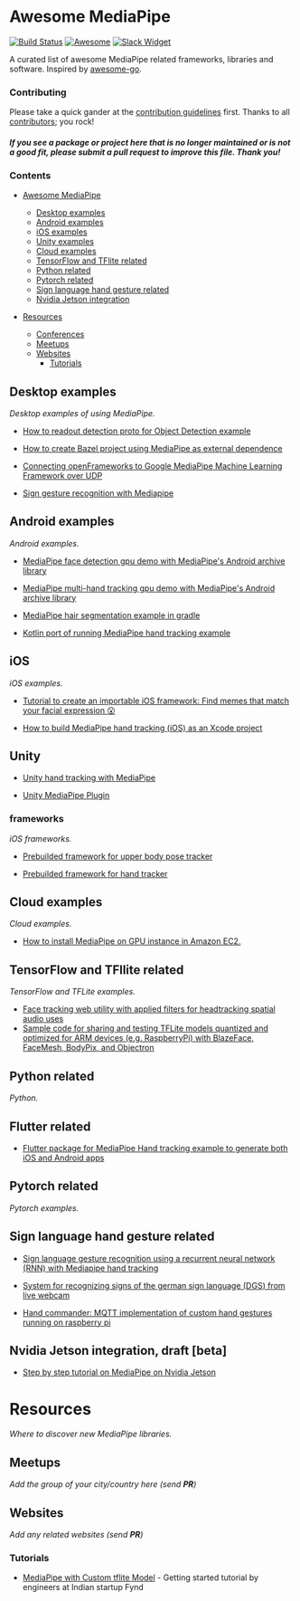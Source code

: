 # Awesome MediaPipe

[![Build Status](https://travis-ci.org/mgyong/awesome-mediapipe.svg?branch=master)](https://travis-ci.org/mgyong/awesome-mediapipe) [![Awesome](https://cdn.rawgit.com/sindresorhus/awesome/d7305f38d29fed78fa85652e3a63e154dd8e8829/media/badge.svg)](https://github.com/sindresorhus/awesome) [![Slack Widget](https://img.shields.io/badge/join-us%20on%20slack-gray.svg?longCache=true&logo=slack&colorB=red)](https://mediapipe.page.link/joinslack)

A curated list of awesome MediaPipe related frameworks, libraries and software. Inspired by [awesome-go](https://github.com/avelino/awesome-go).

### Contributing

Please take a quick gander at the [contribution guidelines](https://github.com/mgyong/awesome-mediapipe/blob/master/CONTRIBUTING.md) first. Thanks to all [contributors](https://github.com/mgyong/awesome-mediapipe/graphs/contributors); you rock!

#### *If you see a package or project here that is no longer maintained or is not a good fit, please submit a pull request to improve this file. Thank you!*

### Contents

- [Awesome MediaPipe](#awesome-mp)
    - [Desktop examples](#desktop-examples)
    - [Android examples](#android-examples)
    - [iOS examples](#ios-examples)
    - [Unity examples](#unity)
    - [Cloud examples](#cloud-examples)
    - [TensorFlow and TFlite related](#tensorflow-and-tflite-related)
    - [Python related](#python-related)
    - [Pytorch related](#pytorch-related)
    - [Sign language hand gesture related](#sign-language-hand-gesture-related)
    - [Nvidia Jetson integration](#nvidia-jetson-integration-draft-beta)

- [Resources](#resources)
    - [Conferences](#conferences)
    - [Meetups](#meetups)
    - [Websites](#websites)
        - [Tutorials](#tutorials)

## Desktop examples

*Desktop examples of using MediaPipe.*

* [How to readout detection proto for Object Detection example](https://github.com/mgyong/mediapipe-issue200)

* [How to create Bazel project using MediaPipe as external dependence](https://github.com/mgyong/mediapipe_addons)

* [Connecting openFrameworks to Google MediaPipe Machine Learning Framework over UDP](https://github.com/madelinegannon/example-mediapipe-udp)

* [Sign gesture recognition with Mediapipe](https://github.com/nodamu/sign-language-recogntion)

## Android examples

*Android examples.*

* [MediaPipe face detection gpu demo with MediaPipe's Android archive library](https://github.com/jiuqiant/mediapipe_face_detection_aar_example)

* [MediaPipe multi-hand tracking gpu demo with MediaPipe's Android archive library](https://github.com/jiuqiant/mediapipe_multi_hands_tracking_aar_example)

* [MediaPipe hair segmentation example in gradle](https://github.com/afsaredrisy/MediapipeSegmentationGradle)

* [Kotlin port of running MediaPipe hand tracking example](https://github.com/machidyo/MediaPipeHandTracking)

## iOS

*iOS examples.*

* [Tutorial to create an importable iOS framework: Find memes that match your facial expression 😮](https://medium.com/@powderapp/mediapipe-tutorial-find-memes-that-match-your-facial-expression-9bf598da98c0)

* [How to build MediaPipe hand tracking (iOS) as an Xcode project](https://qiita.com/ponte1010/items/ed10cb2b5dcf7579f9bc)

## Unity

* [Unity hand tracking with MediaPipe](https://github.com/TesseraktZero/UnityHandTrackingWithMediapipe)

* [Unity MediaPipe Plugin](https://github.com/homuler/MediapipeUnityPlugin)

### frameworks

*iOS frameworks.*

* [Prebuilded framework for upper body pose tracker](https://github.com/noppefoxwolf/UpperBodyPoseTracker)

* [Prebuilded framework for hand tracker](https://github.com/noppefoxwolf/HandTracker)

## Cloud examples

*Cloud examples.*

* [How to install MediaPipe on GPU instance in Amazon EC2.](https://dev.classmethod.jp/articles/mediapipe-install-on-aws-ec2-with-gpu-english/)


## TensorFlow and TFllite related

*TensorFlow and TFLite examples.*

* [Face tracking web utility with applied filters for headtracking spatial audio uses](https://github.com/Mach1Studios/m1-web-spatialaudioplayer)
* [Sample code for sharing and testing TFLite models quantized and optimized for ARM devices (e.g. RaspberryPi) with BlazeFace, FaceMesh, BodyPix, and Objectron](https://github.com/PINTO0309/PINTO_model_zoo)

## Python related

*Python.*

## Flutter related

* [Flutter package for MediaPipe Hand tracking example to generate both iOS and Android apps](https://github.com/zhouzaihang/flutter_hand_tracking_plugin)

## Pytorch related

*Pytorch examples.*

## Sign language hand gesture related

* [Sign language gesture recognition using a recurrent neural network (RNN) with Mediapipe hand tracking](https://github.com/rabBit64/Sign-language-recognition-with-RNN-and-Mediapipe)

* [System for recognizing signs of the german sign language (DGS) from live webcam](https://github.com/Tachionstrahl/SignLanguageRecognition)

* [Hand commander: MQTT implementation of custom hand gestures running on raspberry pi](https://www.deuxexsilicon.com/2020/03/16/1st-motivation-and-first-steps/)

## Nvidia Jetson integration, draft [beta]
*  [Step by step tutorial on MediaPipe on Nvidia Jetson](https://github.com/AndreV84/mediapipe)

# Resources

*Where to discover new MediaPipe libraries.*

## Meetups

*Add the group of your city/country here (send **PR**)*

## Websites

*Add any related websites (send **PR**)*

### Tutorials

* [MediaPipe with Custom tflite Model](https://blog.gofynd.com/mediapipe-with-custom-tflite-model-d3ea0427b3c1?gi=34cdb896bc94) - Getting started tutorial by engineers at Indian startup Fynd
